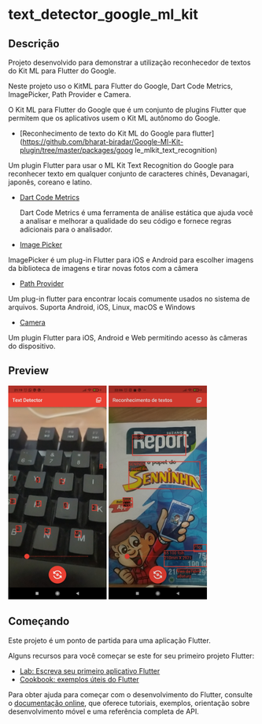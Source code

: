 # text_detector_google_ml_kit

## Descrição

Projeto desenvolvido para demonstrar a utilização reconhecedor de textos do Kit ML para Flutter do Google.

Neste projeto uso o KitML para Flutter do Google, Dart Code Metrics, ImagePicker, Path Provider e Camera.

O Kit ML para Flutter do Google que é um conjunto de plugins Flutter que permitem que os aplicativos usem o Kit ML autônomo do Google.

- [Reconhecimento de texto do Kit ML do Google para flutter](https://github.com/bharat-biradar/Google-Ml-Kit-plugin/tree/master/packages/goog le_mlkit_text_recognition)

Um plugin Flutter para usar o ML Kit Text Recognition do Google para reconhecer texto em qualquer conjunto de caracteres chinês, Devanagari, japonês, coreano e latino.

- [Dart Code Metrics](https://pub.dev/packages/dart_code_metrics)

  Dart Code Metrics é uma ferramenta de análise estática que ajuda você a analisar e melhorar a qualidade do seu código e fornece regras adicionais para o analisador.

- [Image Picker](https://pub.dev/packages/image_picker)

ImagePicker é um plug-in Flutter para iOS e Android para escolher imagens da biblioteca de imagens e tirar novas fotos com a câmera

- [Path Provider](https://pub.dev/packages/path_provider)

Um plug-in flutter para encontrar locais comumente usados no sistema de arquivos. Suporta Android, iOS, Linux, macOS e Windows

- [Camera](https://pub.dev/packages/camera)

Um plugin Flutter para iOS, Android e Web permitindo acesso às câmeras do dispositivo.

## Preview

<div>
<img src="assets/print1.jpg" alt="drawing" style="width:200px;"/>
<img src="assets/print2.jpg" alt="drawing" style="width:200px;"/>
<div>

## Começando

Este projeto é um ponto de partida para uma aplicação Flutter.

Alguns recursos para você começar se este for seu primeiro projeto Flutter:

- [Lab: Escreva seu primeiro aplicativo Flutter](https://docs.flutter.dev/get-started/codelab)
- [Cookbook: exemplos úteis do Flutter](https://docs.flutter.dev/cookbook)

Para obter ajuda para começar com o desenvolvimento do Flutter, consulte o
[documentação online](https://docs.flutter.dev/), que oferece tutoriais,
exemplos, orientação sobre desenvolvimento móvel e uma referência completa de API.
